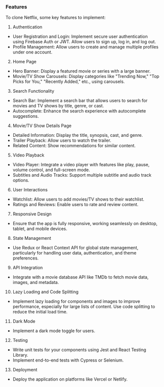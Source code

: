 ### Features
To clone Netflix, some key features to implement:

1. Authentication
- User Registration and Login: Implement secure user authentication using Firebase Auth or JWT. Allow users to sign up, log in, and log out.
- Profile Management: Allow users to create and manage multiple profiles under one account.
2. Home Page
- Hero Banner: Display a featured movie or series with a large banner.
- Movie/TV Show Carousels: Display categories like "Trending Now," "Top Picks for You," "Recently Added," etc., using carousels.
3. Search Functionality
- Search Bar: Implement a search bar that allows users to search for movies and TV shows by title, genre, or cast.
- Autocomplete: Enhance the search experience with autocomplete suggestions.
4. Movie/TV Show Details Page
- Detailed Information: Display the title, synopsis, cast, and genre.
- Trailer Playback: Allow users to watch the trailer.
- Related Content: Show recommendations for similar content.
5. Video Playback
- Video Player: Integrate a video player with features like play, pause, volume control, and full-screen mode.
- Subtitles and Audio Tracks: Support multiple subtitle and audio track options.
6. User Interactions
- Watchlist: Allow users to add movies/TV shows to their watchlist.
- Ratings and Reviews: Enable users to rate and review content.
7. Responsive Design
- Ensure that the app is fully responsive, working seamlessly on desktop, tablet, and mobile devices.
8. State Management
- Use Redux or React Context API for global state management, particularly for handling user data, authentication, and theme preferences.
9. API Integration
- Integrate with a movie database API like TMDb to fetch movie data, images, and metadata.
10. Lazy Loading and Code Splitting
- Implement lazy loading for components and images to improve performance, especially for large lists of content.
Use code splitting to reduce the initial load time.
11. Dark Mode
- Implement a dark mode toggle for users.
12. Testing
- Write unit tests for your components using Jest and React Testing Library.
- Implement end-to-end tests with Cypress or Selenium.
13. Deployment
- Deploy the application on platforms like Vercel or Netlify.